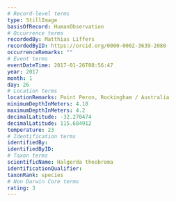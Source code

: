 ```yaml
---
# Record-level terms
type: StillImage
basisOfRecord: HumanObservation
# Occurrence terms
recordedBy: Matthias Liffers
recordedByID: https://orcid.org/0000-0002-3639-2080
occurrenceRemarks: ""
# Event terms
eventDateTime: 2017-01-26T08:56:47
year: 2017
month: 1
day: 26
# Location terms
locationRemarks: Point Peron, Rockingham / Australia
minimumDepthInMeters: 4.18
maximumDepthInMeters: 4.2
decimalLatitude: -32.270474
decimalLatitude: 115.684912
temperature: 23
# Identification terms
identifiedBy: 
identifiedByID: 
# Taxon terms
scientificName: Halgerda theobroma
identificationQualifier: 
taxonRank: species
# Non Darwin Core terms
rating: 3
---
```

